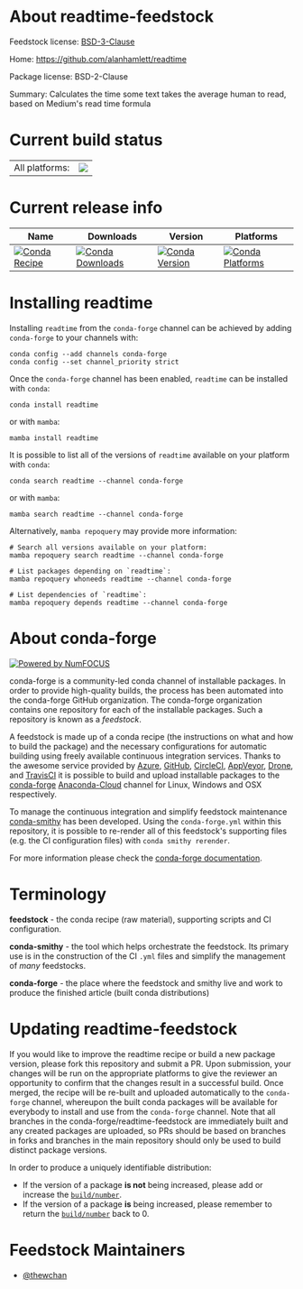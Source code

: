 About readtime-feedstock
========================

Feedstock license: [BSD-3-Clause](https://github.com/conda-forge/readtime-feedstock/blob/main/LICENSE.txt)

Home: https://github.com/alanhamlett/readtime

Package license: BSD-2-Clause

Summary: Calculates the time some text takes the average human to read, based on Medium's read time formula

Current build status
====================


<table><tr><td>All platforms:</td>
    <td>
      <a href="https://dev.azure.com/conda-forge/feedstock-builds/_build/latest?definitionId=20179&branchName=main">
        <img src="https://dev.azure.com/conda-forge/feedstock-builds/_apis/build/status/readtime-feedstock?branchName=main">
      </a>
    </td>
  </tr>
</table>

Current release info
====================

| Name | Downloads | Version | Platforms |
| --- | --- | --- | --- |
| [![Conda Recipe](https://img.shields.io/badge/recipe-readtime-green.svg)](https://anaconda.org/conda-forge/readtime) | [![Conda Downloads](https://img.shields.io/conda/dn/conda-forge/readtime.svg)](https://anaconda.org/conda-forge/readtime) | [![Conda Version](https://img.shields.io/conda/vn/conda-forge/readtime.svg)](https://anaconda.org/conda-forge/readtime) | [![Conda Platforms](https://img.shields.io/conda/pn/conda-forge/readtime.svg)](https://anaconda.org/conda-forge/readtime) |

Installing readtime
===================

Installing `readtime` from the `conda-forge` channel can be achieved by adding `conda-forge` to your channels with:

```
conda config --add channels conda-forge
conda config --set channel_priority strict
```

Once the `conda-forge` channel has been enabled, `readtime` can be installed with `conda`:

```
conda install readtime
```

or with `mamba`:

```
mamba install readtime
```

It is possible to list all of the versions of `readtime` available on your platform with `conda`:

```
conda search readtime --channel conda-forge
```

or with `mamba`:

```
mamba search readtime --channel conda-forge
```

Alternatively, `mamba repoquery` may provide more information:

```
# Search all versions available on your platform:
mamba repoquery search readtime --channel conda-forge

# List packages depending on `readtime`:
mamba repoquery whoneeds readtime --channel conda-forge

# List dependencies of `readtime`:
mamba repoquery depends readtime --channel conda-forge
```


About conda-forge
=================

[![Powered by
NumFOCUS](https://img.shields.io/badge/powered%20by-NumFOCUS-orange.svg?style=flat&colorA=E1523D&colorB=007D8A)](https://numfocus.org)

conda-forge is a community-led conda channel of installable packages.
In order to provide high-quality builds, the process has been automated into the
conda-forge GitHub organization. The conda-forge organization contains one repository
for each of the installable packages. Such a repository is known as a *feedstock*.

A feedstock is made up of a conda recipe (the instructions on what and how to build
the package) and the necessary configurations for automatic building using freely
available continuous integration services. Thanks to the awesome service provided by
[Azure](https://azure.microsoft.com/en-us/services/devops/), [GitHub](https://github.com/),
[CircleCI](https://circleci.com/), [AppVeyor](https://www.appveyor.com/),
[Drone](https://cloud.drone.io/welcome), and [TravisCI](https://travis-ci.com/)
it is possible to build and upload installable packages to the
[conda-forge](https://anaconda.org/conda-forge) [Anaconda-Cloud](https://anaconda.org/)
channel for Linux, Windows and OSX respectively.

To manage the continuous integration and simplify feedstock maintenance
[conda-smithy](https://github.com/conda-forge/conda-smithy) has been developed.
Using the ``conda-forge.yml`` within this repository, it is possible to re-render all of
this feedstock's supporting files (e.g. the CI configuration files) with ``conda smithy rerender``.

For more information please check the [conda-forge documentation](https://conda-forge.org/docs/).

Terminology
===========

**feedstock** - the conda recipe (raw material), supporting scripts and CI configuration.

**conda-smithy** - the tool which helps orchestrate the feedstock.
                   Its primary use is in the construction of the CI ``.yml`` files
                   and simplify the management of *many* feedstocks.

**conda-forge** - the place where the feedstock and smithy live and work to
                  produce the finished article (built conda distributions)


Updating readtime-feedstock
===========================

If you would like to improve the readtime recipe or build a new
package version, please fork this repository and submit a PR. Upon submission,
your changes will be run on the appropriate platforms to give the reviewer an
opportunity to confirm that the changes result in a successful build. Once
merged, the recipe will be re-built and uploaded automatically to the
`conda-forge` channel, whereupon the built conda packages will be available for
everybody to install and use from the `conda-forge` channel.
Note that all branches in the conda-forge/readtime-feedstock are
immediately built and any created packages are uploaded, so PRs should be based
on branches in forks and branches in the main repository should only be used to
build distinct package versions.

In order to produce a uniquely identifiable distribution:
 * If the version of a package **is not** being increased, please add or increase
   the [``build/number``](https://docs.conda.io/projects/conda-build/en/latest/resources/define-metadata.html#build-number-and-string).
 * If the version of a package **is** being increased, please remember to return
   the [``build/number``](https://docs.conda.io/projects/conda-build/en/latest/resources/define-metadata.html#build-number-and-string)
   back to 0.

Feedstock Maintainers
=====================

* [@thewchan](https://github.com/thewchan/)

